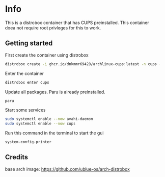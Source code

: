 # Info

This is a distrobox container that has CUPS preinstalled. This container doea not require root privleges for this to work.

## Getting started

First create the container using distrobox

```bash
distrobox create -i ghcr.io/dnkmmr69420/archlinux-cups:latest -n cups --init -H ~/.local/share/cups-home -p
```

Enter the container

```bash
distrobox enter cups
```

Update all packages. Paru is already preinstalled.

```bash
paru
```

Start some services

```bash
sudo systemctl enable --now avahi-daemon
sudo systemctl enable --now cups
```

Run this command in the terminal to start the gui

```bash
system-config-printer
```

## Credits

base arch image: https://github.com/ublue-os/arch-distrobox
